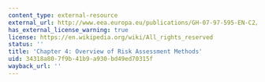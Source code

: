 ```yaml
---
content_type: external-resource
external_url: http://www.eea.europa.eu/publications/GH-07-97-595-EN-C2/chapter4h.html
has_external_license_warning: true
license: https://en.wikipedia.org/wiki/All_rights_reserved
status: ''
title: 'Chapter 4: Overview of Risk Assessment Methods'
uid: 34318a80-7f9b-41b9-a930-bd49ed70315f
wayback_url: ''
---
```


